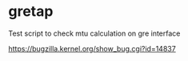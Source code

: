 # gretap

Test script to check mtu calculation on gre interface


https://bugzilla.kernel.org/show_bug.cgi?id=14837